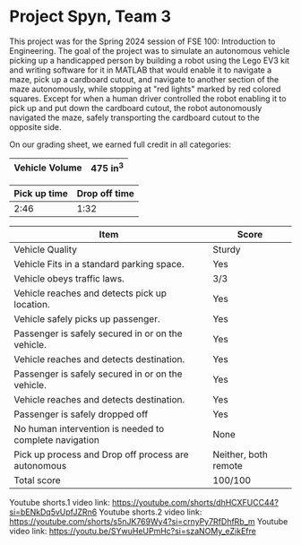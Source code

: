 # Project Spyn, Team 3

This project was for the Spring 2024 session of FSE 100: Introduction to Engineering. The goal of
the project was to simulate an autonomous vehicle picking up a handicapped person by building 
a robot using the Lego EV3 kit and writing software for it in MATLAB that would enable it
to navigate a maze, pick up a cardboard cutout, and navigate to another section of the maze 
autonomously, while stopping at "red lights" marked by red colored squares. Except for when a human 
driver controlled the robot enabling it to pick up and put down the cardboard cutout, the robot 
autonomously navigated the maze, safely transporting the cardboard cutout to the opposite side.

On our grading sheet, we earned full credit in all categories:

|Vehicle Volume | 475 in<sup>3</sup> |
|---------------|--------------------|

| Pick up time | Drop off time |
|--------------|---------------|
| 2:46        | 1:32          |

|Item|Score|
|----|-----|
| Vehicle Quality | Sturdy|
| Vehicle Fits in a standard parking space. | Yes |
| Vehicle obeys traffic laws. | 3/3 |
| Vehicle reaches and detects pick up location. | Yes |
| Vehicle safely picks up passenger. | Yes |
| Passenger is safely secured in or on the vehicle. | Yes |
| Vehicle reaches and detects destination. | Yes |
| Passenger is safely secured in or on the vehicle. | Yes |
| Vehicle reaches and detects destination. | Yes |
| Passenger is safely dropped off | Yes |
| No human intervention is needed to complete navigation | None |
| Pick up process and Drop off process are autonomous | Neither, both remote |
| Total score | 100/100 |


Youtube shorts.1 video link: https://youtube.com/shorts/dhHCXFUCC44?si=bENkDq5vUpfJZRn6
Youtube shorts.2 video link: https://youtube.com/shorts/s5nJK769Wy4?si=crnyPy7RfDhfRb_m
Youtube video link: https://youtu.be/SYwuHeUPmHc?si=szaNOMy_eZikEfre

